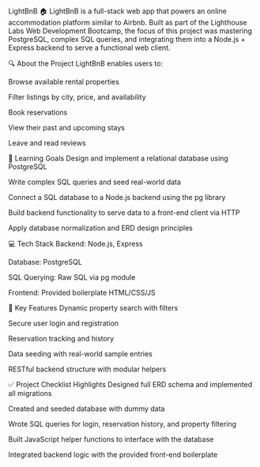 LightBnB 🏠
LightBnB is a full-stack web app that powers an online accommodation platform similar to Airbnb. Built as part of the Lighthouse Labs Web Development Bootcamp, the focus of this project was mastering PostgreSQL, complex SQL queries, and integrating them into a Node.js + Express backend to serve a functional web client.

🔍 About the Project
LightBnB enables users to:

Browse available rental properties

Filter listings by city, price, and availability

Book reservations

View their past and upcoming stays

Leave and read reviews

🧠 Learning Goals
Design and implement a relational database using PostgreSQL

Write complex SQL queries and seed real-world data

Connect a SQL database to a Node.js backend using the pg library

Build backend functionality to serve data to a front-end client via HTTP

Apply database normalization and ERD design principles

💻 Tech Stack
Backend: Node.js, Express

Database: PostgreSQL

SQL Querying: Raw SQL via pg module

Frontend: Provided boilerplate HTML/CSS/JS

📌 Key Features
Dynamic property search with filters

Secure user login and registration

Reservation tracking and history

Data seeding with real-world sample entries

RESTful backend structure with modular helpers

✅ Project Checklist Highlights
Designed full ERD schema and implemented all migrations

Created and seeded database with dummy data

Wrote SQL queries for login, reservation history, and property filtering

Built JavaScript helper functions to interface with the database

Integrated backend logic with the provided front-end boilerplate
